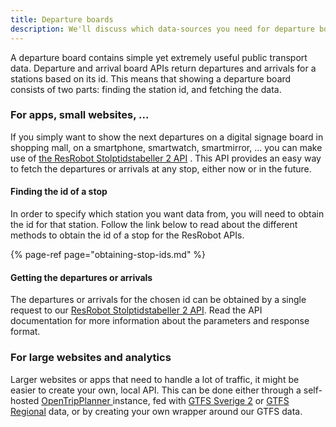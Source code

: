 ```yaml
---
title: Departure boards
description: We'll discuss which data-sources you need for departure boards
---
```


A departure board contains simple yet extremely useful public transport data. Departure and arrival board APIs return
departures and arrivals for a stations based on its id. This means that showing a departure board consists of two parts:
finding the station id, and fetching the data.

### For apps, small websites, ...

If you simply want to show the next departures on a digital signage board in shopping mall, on a smartphone, smartwatch,
smartmirror, ... you can make use
of [the ResRobot Stolptidstabeller 2 API](../../public-transport-data/our-data-and-apis/resrobot/resrobot-departures.md)
. This API provides an easy way to fetch the departures or arrivals at any stop, either now or in the future.

#### Finding the id of a stop

In order to specify which station you want data from, you will need to obtain the id for that station. Follow the link
below to read about the different methods to obtain the id of a stop for the ResRobot APIs.

{% page-ref page="obtaining-stop-ids.md" %}

#### Getting the departures or arrivals

The departures or arrivals for the chosen id can be obtained by a single request to
our [ResRobot Stolptidstabeller 2 API](../../public-transport-data/our-data-and-apis/resrobot/resrobot-departures.md).
Read the API documentation for more information about the parameters and response format.

### For large websites and analytics

Larger websites or apps that need to handle a lot of traffic, it might be easier to create your own, local API. This can
be done either through a self-hosted [OpenTripPlanner ](https://github.com/opentripplanner)instance, fed
with [GTFS Sverige 2](../../public-transport-data/our-data-and-apis/gtfs/gtfs-sverige-2-static/)
or [GTFS Regional](../../public-transport-data/our-data-and-apis/gtfs/gtfs-regional/) data, or by creating your own
wrapper around our GTFS data.
